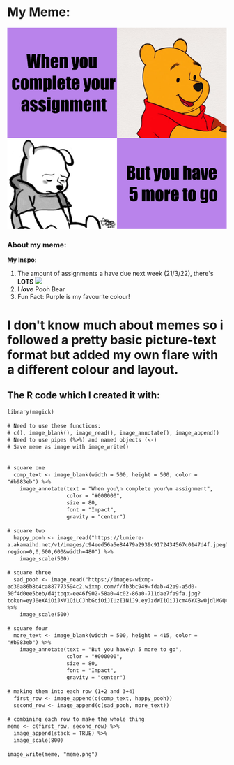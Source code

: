 # My Meme:

![](meme.png)

### About my meme:
**My Inspo:**
1. The amount of assignments a have due next week (21/3/22), there's **LOTS** ![](https://encrypted-tbn0.gstatic.com/images?q=tbn:ANd9GcSL3YPLRzFS6ny5hQe76dcLxJcllTEzMBevpw&usqp=CAU)
2. I ***love*** Pooh Bear
3. Fun Fact: Purple is my favourite colour!

# I don't know much about memes so i followed a pretty basic picture-text format but added my own flare with a different colour and layout.

## The R code which I created it with:

```{r}
library(magick)

# Need to use these functions:
# c(), image_blank(), image_read(), image_annotate(), image_append()
# Need to use pipes (%>%) and named objects (<-)
# Save meme as image with image_write()


# square one
  comp_text <- image_blank(width = 500, height = 500, color = "#b983eb") %>%
    image_annotate(text = "When you\n complete your\n assignment", 
                   color = "#000000", 
                   size = 80,
                   font = "Impact",
                   gravity = "center")

# square two
  happy_pooh <- image_read("https://lumiere-a.akamaihd.net/v1/images/c94eed56a5e84479a2939c9172434567c0147d4f.jpeg?region=0,0,600,600&width=480") %>%
    image_scale(500)

# square three
  sad_pooh <- image_read("https://images-wixmp-ed30a86b8c4ca887773594c2.wixmp.com/f/fb3bc949-fdab-42a9-a5d0-50f4d0ee5beb/d4jtpqx-ee46f902-58a0-4c02-86a0-711dae7fa9fa.jpg?token=eyJ0eXAiOiJKV1QiLCJhbGciOiJIUzI1NiJ9.eyJzdWIiOiJ1cm46YXBwOjdlMGQxODg5ODIyNjQzNzNhNWYwZDQxNWVhMGQyNmUwIiwiaXNzIjoidXJuOmFwcDo3ZTBkMTg4OTgyMjY0MzczYTVmMGQ0MTVlYTBkMjZlMCIsIm9iaiI6W1t7InBhdGgiOiJcL2ZcL2ZiM2JjOTQ5LWZkYWItNDJhOS1hNWQwLTUwZjRkMGVlNWJlYlwvZDRqdHBxeC1lZTQ2ZjkwMi01OGEwLTRjMDItODZhMC03MTFkYWU3ZmE5ZmEuanBnIn1dXSwiYXVkIjpbInVybjpzZXJ2aWNlOmZpbGUuZG93bmxvYWQiXX0.Bwcd0ZakzEZWBopo9XOrY1fAK2bPTlrTQaVMq3MniSI") %>%
    image_scale(500)

# square four
  more_text <- image_blank(width = 500, height = 415, color = "#b983eb") %>%
    image_annotate(text = "But you have\n 5 more to go", 
                   color = "#000000", 
                   size = 80,
                   font = "Impact",
                   gravity = "center")

# making them into each row (1+2 and 3+4)
  first_row <- image_append(c(comp_text, happy_pooh))
  second_row <- image_append(c(sad_pooh, more_text))

# combining each row to make the whole thing
meme <- c(first_row, second_row) %>%
  image_append(stack = TRUE) %>%
  image_scale(800)
  
image_write(meme, "meme.png")
```
